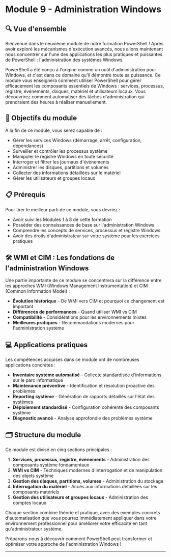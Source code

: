 # Module 9 - Administration Windows

## 🔍 Vue d'ensemble

Bienvenue dans le neuvième module de notre formation PowerShell ! Après avoir exploré les mécanismes d'exécution avancés, nous allons maintenant nous concentrer sur l'une des applications les plus pratiques et puissantes de PowerShell : l'administration des systèmes Windows.

PowerShell a été conçu à l'origine comme un outil d'administration pour Windows, et c'est dans ce domaine qu'il démontre toute sa puissance. Ce module vous enseignera comment utiliser PowerShell pour gérer efficacement les composants essentiels de Windows : services, processus, registre, événements, disques, matériel et utilisateurs locaux. Vous découvrirez comment automatiser des tâches d'administration qui prendraient des heures à réaliser manuellement.

## 🎯 Objectifs du module

À la fin de ce module, vous serez capable de :

- Gérer les services Windows (démarrage, arrêt, configuration, dépendances)
- Surveiller et contrôler les processus système
- Manipuler le registre Windows en toute sécurité
- Interroger et filtrer les journaux d'événements
- Administrer les disques, partitions et volumes
- Collecter des informations détaillées sur le matériel
- Gérer les utilisateurs et groupes locaux

## 📋 Prérequis

Pour tirer le meilleur parti de ce module, vous devriez :

- Avoir suivi les Modules 1 à 8 de cette formation
- Posséder des connaissances de base sur l'administration Windows
- Comprendre les concepts de services, processus et registre Windows
- Avoir des droits d'administrateur sur votre système pour les exercices pratiques

## 🛠️ WMI et CIM : Les fondations de l'administration Windows

Une partie importante de ce module se concentrera sur la différence entre les approches WMI (Windows Management Instrumentation) et CIM (Common Information Model) :

- **Évolution historique** - De WMI vers CIM et pourquoi ce changement est important
- **Différences de performances** - Quand utiliser WMI vs CIM
- **Compatibilité** - Considérations pour les environnements mixtes
- **Meilleures pratiques** - Recommandations modernes pour l'administration système

## 💻 Applications pratiques

Les compétences acquises dans ce module ont de nombreuses applications concrètes :

- **Inventaire système automatisé** - Collecte standardisée d'informations sur le parc informatique
- **Maintenance préventive** - Identification et résolution proactive des problèmes
- **Reporting système** - Génération de rapports détaillés sur l'état des systèmes
- **Déploiement standardisé** - Configuration cohérente des composants système
- **Diagnostic avancé** - Analyse approfondie des problèmes système

## 🗂️ Structure du module

Ce module est divisé en cinq sections principales :

1. **Services, processus, registre, événements** - Administration des composants système fondamentaux
2. **WMI vs CIM** - Techniques modernes d'interrogation et de manipulation des objets système
3. **Gestion des disques, partitions, volumes** - Administration du stockage
4. **Interrogation du matériel** - Accès aux informations détaillées sur les composants matériels
5. **Gestion des utilisateurs et groupes locaux** - Administration des comptes locaux

Chaque section combine théorie et pratique, avec des exemples concrets d'automatisation que vous pourrez immédiatement appliquer dans votre environnement professionnel pour améliorer votre efficacité en tant qu'administrateur système.

Préparons-nous à découvrir comment PowerShell peut transformer et optimiser votre approche de l'administration Windows !

---
